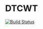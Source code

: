 # DTCWT

[![Build Status](https://travis-ci.org/rjw57/DTCWT.jl.png)](https://travis-ci.org/rjw57/DTCWT.jl)
